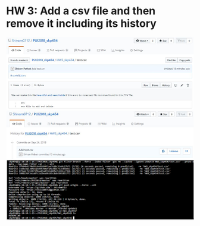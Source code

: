 # HW 3: Add a csv file and then remove it including its history
![Screenshot1](https://github.com/Shivam0712/PUI2018_skp454/blob/master/HW2_skp454/20180924_HW3_1.JPG)
![Screenshot2](https://github.com/Shivam0712/PUI2018_skp454/blob/master/HW2_skp454/20180924_HW3_2.JPG)
![Screenshot1](https://github.com/Shivam0712/PUI2018_skp454/blob/master/HW2_skp454/20180924_HW3_3.PNG)
